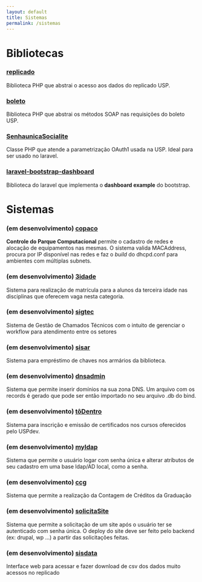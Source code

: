 ```yaml
---
layout: default
title: Sistemas
permalink: /sistemas
---
```

# Bibliotecas

### [replicado](https://github.com/uspdev/replicado)

Biblioteca PHP que abstrai o acesso aos dados do replicado USP.

### [boleto](https://github.com/uspdev/boleto)

Biblioteca PHP que abstrai os métodos SOAP nas requisições do boleto USP.

### [SenhaunicaSocialite](https://github.com/uspdev/SenhaunicaSocialite)

Classe PHP que atende a parametrização OAuth1 usada na USP. Ideal para
ser usado no laravel.

### [laravel-bootstrap-dashboard](https://github.com/uspdev/laravel-bootstrap-dashboard)

Biblioteca do laravel que implementa o **dashboard example** do bootstrap.

# Sistemas 

### (em desenvolvimento) [copaco](https://github.com/uspdev/copaco_laravel)

**Controle do Parque Computacional** permite o cadastro de redes e alocação de equipamentos nas mesmas. 
O sistema valida MACAddress, procura por IP disponível nas redes e faz o *build*
do dhcpd.conf para ambientes com múltiplas subnets. 

### (em desenvolvimento) [3idade](https://github.com/uspdev/3idade)

Sistema para realização de matrícula para a alunos da terceira idade nas disciplinas
que oferecem vaga nesta categoria.

### (em desenvolvimento) [sigtec](https://github.com/uspdev/sigtec)

Sistema de Gestão de Chamados Técnicos com o intuito de gerenciar o workflow para atendimento  entre os setores

### (em desenvolvimento) [sisar](https://github.com/uspdev/sisar)

Sistema para empréstimo de chaves nos armários da biblioteca.  

### (em desenvolvimento) [dnsadmin](https://github.com/uspdev/dnsadmin)

Sistema que permite inserir domínios na sua zona DNS. Um arquivo com
os records é gerado que pode ser então importado no seu arquivo .db do bind.  

### (em desenvolvimento) [tôDentro](https://github.com/uspdev/todentro)

Sistema para inscrição e emissão de certificados nos cursos oferecidos pelo USPdev.  

### (em desenvolvimento) [myldap](https://github.com/uspdev/myldap)

Sistema que permite o usuário logar com senha única e alterar atríbutos 
de seu cadastro em uma base ldap/AD local, como a senha.

### (em desenvolvimento) [ccg](https://github.com/uspdev/ccg)

Sistema que permite a realização da Contagem de Créditos da Graduação

### (em desenvolvimento) [solicitaSite](https://github.com/uspdev/solicitaSite)

Sistema que permite a solicitação de um site após o usuário ter se autenticado com senha única.
O deploy do site deve ser feito pelo backend (ex: drupal, wp ...) a partir das solicitações 
feitas. 

### (em desenvolvimento) [sisdata](https://github.com/uspdev/sisdata)

Interface web para acessar e fazer download de csv dos dados muito acessos no replicado







